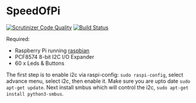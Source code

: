 # SpeedOfPi 

[![Scrutinizer Code Quality](https://scrutinizer-ci.com/g/parkourben99/SpeedOfPi/badges/quality-score.png?b=master)](https://scrutinizer-ci.com/g/parkourben99/SpeedOfPi/?branch=master)
[![Build Status](https://scrutinizer-ci.com/g/parkourben99/SpeedOfPi/badges/build.png?b=master)](https://scrutinizer-ci.com/g/parkourben99/SpeedOfPi/build-status/master)

Required:
- Raspberry Pi running [raspbian](https://www.raspberrypi.org/downloads/raspbian/)
- PCF8574 8-bit I2C I/O Expander
- 60 x Leds & Buttons

The first step is to enable i2c via raspi-config: `sudo raspi-config`, select advance menu, select i2c, then enable it.
Make sure you are upto date `sudo apt-get update`.
Next install smbus which will control the i2c, `sudo apt-get install python3-smbus`.